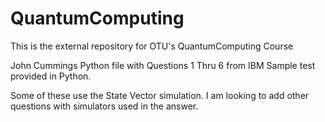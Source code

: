 # QuantumComputing
This is the external repository for OTU's QuantumComputing Course 

John Cummings Python file with Questions 1 Thru 6 from IBM Sample test provided in Python.

Some of these use the State Vector simulation.  I am looking to add other questions with simulators used in the answer.
